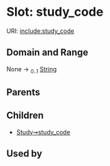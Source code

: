 
# Slot: study_code




URI: [include:study_code](https://w3id.org/include/study_code)


## Domain and Range

None &#8594;  <sub>0..1</sub> [String](types/String.md)

## Parents


## Children

 *  [Study➞study_code](Study_study_code.md)

## Used by

